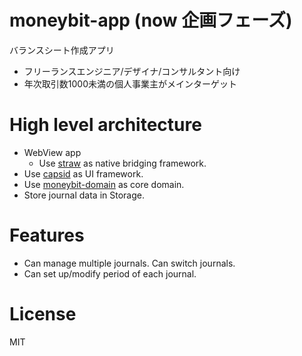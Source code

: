 # moneybit-app (now 企画フェーズ)

バランスシート作成アプリ

- フリーランスエンジニア/デザイナ/コンサルタント向け
- 年次取引数1000未満の個人事業主がメインターゲット

# High level architecture

- WebView app
  - Use [straw][straw] as native bridging framework.
- Use [capsid][capsid] as UI framework.
- Use [moneybit-domain][moneybit-domain] as core domain.
- Store journal data in Storage.

# Features

- Can manage multiple journals. Can switch journals.
- Can set up/modify period of each journal.


# License

MIT

[straw]: https://github.com/strawjs
[capsid]: https://github.com/capsidjs/capsid
[moneybit-domain]: https://github.com/kt3k/moneybit
